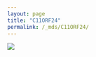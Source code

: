 ```yaml
---
layout: page
title: "C11ORF24"
permalink: /_mds/C11ORF24/
---
```


![](../../algns0/3HSAA019718_aln_report.png?raw=true)